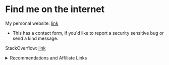 # Find me on the internet

My personal website: [link](https://micahparks.com)
* This has a contact form, if you'd like to report a security sensitive bug or send a kind message.

StackOverflow: [link](https://stackoverflow.com/users/14797322/micah-parks)

<details>
<summary>Recommendations and Affiliate Links</summary>
<br>
	
# Recommendations and Affiliate Links
These are products or services I personally use recommend to other developers. Any affiliate links are clearly marked.
Clicking on affiliate links and making a purchase in the same browser gives me a small commission at no extra cost to
you. If you are interested in any of these products or services, please consider using my affiliate links. Thank you!

## Hosting providers:
Digital Ocean: [affiliate link](https://m.do.co/c/4e3aca78dba1) (free $200 credit)
* Advanced use cases.
	* VPS ("Droplets").
	* Functions as a service.
	* Kubernetes as a service.
	* Storage for volumes and objects (S3 compatible).
	* Managed databases.
	* Managed website hosting.
	* Network assets like load balancers and firewalls.
	* Great uptime guarantee.
* Excellent web UI.
* Excellent free and paid support.
* Better pricing than most cloud providers with these offerings.

Contabo: [affiliate link](https://www.kqzyfj.com/click-100732149-12454592)
* Simpler use cases.
	* VPS.
	* Storage for objects (S3 compatible).
* Best price per performance I could find with servers in the USA. I've benchmarked them too.
* German owned with data centers in multiple countries.

InterServer: [affiliate link](https://www.kqzyfj.com/click-100732149-11146123)
* Simpler user cases.
	* VPS.
	* Managed databases.
	* Managed website hosting.
* Great price per performance VPS.
* Owned by a USA company and all data centers are in the United States.

## Developer tools:
JetBrains: [link](https://www.jetbrains.com/)
* Best [Golang IDE](https://www.jetbrains.com/go/).
* Best [Database tool](https://www.jetbrains.com/datagrip/) (built into all IDEs too).

TailwindUI: [link](https://tailwindui.com/)
* Excellent [frontend components](https://tailwindui.com/components).
* Excellent [website templates](https://tailwindui.com/templates).

FontAwesome Pro: [link](https://fontawesome.com/plans)
* Excellent icons.

GitHub Copilot: [link](https://github.com/features/copilot)
* Shockingly good suggestions.
* Helps implement RFCs faster.
* If you get it, enable `Allow GitHub to use my code snippets for product improvements` in GitHub settings. It will make
  the service better for everyone.
</details>
